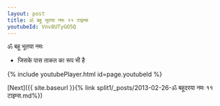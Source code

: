 ```yaml
---
layout: post
title: ॐ बहू भूतया नमः ११ टाइम्स
youtubeId: Vnv8UTyGO5Q
---
```

 
 
 ॐ बहू भूतया नमः  
 
 -  जिसके पास ताकत का रूप भी है 
 
  
 
  
 
 
 
 
 
 


{% include youtubePlayer.html id=page.youtubeId %}
 
[Next]({{ site.baseurl }}{% link  split1/_posts/2013-02-26-ॐ बहूदरया नमः ११ टाइम्स.md%})
 
